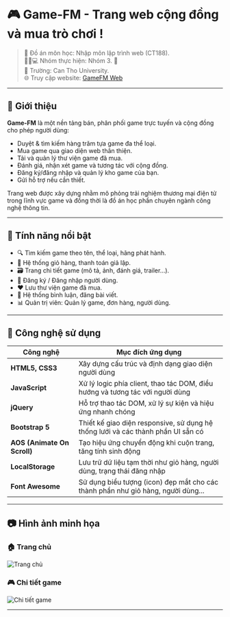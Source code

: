# 🎮 Game-FM - Trang web cộng đồng và mua trò chơi !

> 📘 Đồ án môn học: Nhập môn lập trình web (CT188). ⠀⠀  
> 👨‍💻💻 Nhóm thực hiện: Nhóm 3. 🏫⠀⠀  
> 🏫 Trường: Can Tho University. ⠀⠀  
> 🌐 Truy cập website: [GameFM Web](https://game-fm.github.io/Home/GameFM/index.html)

---

## 📌 Giới thiệu

**Game-FM** là một nền tảng bán, phân phối game trực tuyến và cộng đồng cho phép người dùng:

- Duyệt & tìm kiếm hàng trăm tựa game đa thể loại.
- Mua game qua giao diện web thân thiện.
- Tải và quản lý thư viện game đã mua.
- Đánh giá, nhận xét game và tương tác với cộng đồng.
- Đăng ký/đăng nhập và quản lý kho game của bạn.
- Gửi hỗ trợ nếu cần thiết.

Trang web được xây dựng nhằm mô phỏng trải nghiệm thương mại điện tử trong lĩnh vực game và đồng thời là đồ án học phần chuyên ngành công nghệ thông tin.

---

## 🚀 Tính năng nổi bật

- 🔍 Tìm kiếm game theo tên, thể loại, hãng phát hành.
- 🛒 Hệ thống giỏ hàng, thanh toán giả lập.
- 🗃️ Trang chi tiết game (mô tả, ảnh, đánh giá, trailer...).
- 👤 Đăng ký / Đăng nhập người dùng.
- ❤️ Lưu thư viện game đã mua.
- 💬 Hệ thống bình luận, đăng bài viết.
- 📊 Quản trị viên: Quản lý game, đơn hàng, người dùng.

---

## 🧰 Công nghệ sử dụng

| Công nghệ                   | Mục đích ứng dụng                                                                |
| --------------------------- | -------------------------------------------------------------------------------- |
| **HTML5, CSS3**             | Xây dựng cấu trúc và định dạng giao diện người dùng                              |
| **JavaScript**              | Xử lý logic phía client, thao tác DOM, điều hướng và tương tác với người dùng    |
| **jQuery**                  | Hỗ trợ thao tác DOM, xử lý sự kiện và hiệu ứng nhanh chóng                       |
| **Bootstrap 5**             | Thiết kế giao diện responsive, sử dụng hệ thống lưới và các thành phần UI sẵn có |
| **AOS (Animate On Scroll)** | Tạo hiệu ứng chuyển động khi cuộn trang, tăng tính sinh động                     |
| **LocalStorage**            | Lưu trữ dữ liệu tạm thời như giỏ hàng, người dùng, trạng thái đăng nhập          |
| **Font Awesome**            | Sử dụng biểu tượng (icon) đẹp mắt cho các thành phần như giỏ hàng, người dùng... |


---

## 📷 Hình ảnh minh họa

### 🏠 Trang chủ
![Trang chủ](https://github.com/user-attachments/assets/41d2adc1-5659-4c10-a628-f03570aa5ab2)

### 🎮 Chi tiết game
![Chi tiết game](https://github.com/user-attachments/assets/07e89881-891b-479b-bc9f-490b6d93c436)


---


